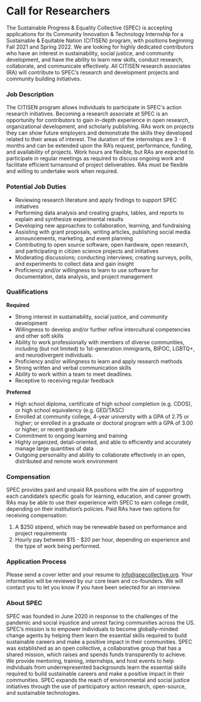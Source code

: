 # Call for Researchers

The Sustainable Progress & Equality Collective \(SPEC\) is accepting applications for its Community Innovation & Technology Internship for a Sustainable & Equitable Nation \(CITISEN\) program, with positions beginning Fall 2021 and Spring 2022. We are looking for highly dedicated contributors who have an interest in sustainability, social justice, and community development, and have the ability to learn new skills, conduct research, collaborate, and communicate effectively. All CITISEN research associates \(RA\) will contribute to SPEC’s research and development projects and community building initiatives.

### **Job Description**

The CITISEN program allows individuals to participate in SPEC's action research initiatives. Becoming a research associate at SPEC is an opportunity for contributors to gain in-depth experience in open research, organizational development, and scholarly publishing. RAs work on projects they can show future employers and demonstrate the skills they developed related to their areas of interest. The duration of the internships are 3 - 6 months and can be extended upon the RA’s request, performance, funding, and availability of projects. Work hours are flexible, but RAs are expected to participate in regular meetings as required to discuss ongoing work and facilitate efficient turnaround of project deliverables. RAs must be flexible and willing to undertake work when required.

### **Potential Job Duties**

* Reviewing research literature and apply findings to support SPEC initiatives
* Performing data analysis and creating graphs, tables, and reports to explain and synthesize experimental results
* Developing new approaches to collaboration, learning, and fundraising
* Assisting with grant proposals, writing articles, publishing social media announcements, marketing, and event planning
* Contributing to open source software, open hardware, open research, and participating in citizen science projects and initiatives
* Moderating discussions; conducting interviews; creating surveys, polls, and experiments to collect data and gain insight
* Proficiency and/or willingness to learn to use software for documentation, data analysis, and project management

### **Qualifications**

**Required**

* Strong interest in sustainability, social justice, and community development
* Willingness to develop and/or further refine intercultural competencies and other soft skills
* Ability to work professionally with members of diverse communities, including \(but not limited\) to 1st-generation immigrants, BIPOC, LGBTQ+, and neurodivergent individuals.
* Proficiency and/or willingness to learn and apply research methods
* Strong written and verbal communication skills
* Ability to work within a team to meet deadlines.
* Receptive to receiving regular feedback

**Preferred**

* High school diploma, certificate of high school completion \(e.g. CDOS\), or high school equivalency \(e.g. GED/TASC\)
* Enrolled at community college, 4-year university with a GPA of 2.75 or higher; or enrolled in a graduate or doctoral program with a GPA of 3.00 or higher; or recent graduate
* Commitment to ongoing learning and training
* Highly organized, detail-oriented, and able to efficiently and accurately manage large quantities of data
* Outgoing personality and ability to collaborate effectively in an open, distributed and remote work environment

### **Compensation**

SPEC provides paid and unpaid RA positions with the aim of supporting each candidate’s specific goals for learning, education, and career growth. RAs may be able to use their experience with SPEC to earn college credit, depending on their institution’s policies. Paid RAs have two options for receiving compensation:

1. A $250 stipend, which may be renewable based on performance and project requirements
2. Hourly pay between $15 - $20 per hour, depending on experience and the type of work being performed.

### **Application Process**

Please send a cover letter and your resume to [info@specollective.org](mailto:info@specollective.org). Your information will be reviewed by our core team and co-founders. We will contact you to let you know if you have been selected for an interview.

### **About SPEC**

SPEC was founded in June 2020 in response to the challenges of the pandemic and social injustice and unrest facing communities across the US. SPEC’s mission is to empower individuals to become globally-minded change agents by helping them learn the essential skills required to build sustainable careers and make a positive impact in their communities. SPEC was established as an open collective, a collaborative group that has a shared mission, which raises and spends funds transparently to achieve. We provide mentoring, training, internships, and host events to help individuals from underrepresented backgrounds learn the essential skills required to build sustainable careers and make a positive impact in their communities. SPEC expands the reach of environmental and social justice initiatives through the use of participatory action research, open-source, and sustainable technologies.  


